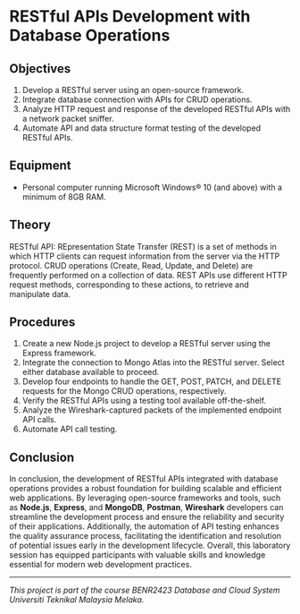 # RESTful APIs Development with Database Operations

## Objectives

1. Develop a RESTful server using an open-source framework.
2. Integrate database connection with APIs for CRUD operations.
3. Analyze HTTP request and response of the developed RESTful APIs with a network packet sniffer.
4. Automate API and data structure format testing of the developed RESTful APIs.

## Equipment

- Personal computer running Microsoft Windows® 10 (and above) with a minimum of 8GB RAM.

## Theory

RESTful API:
REpresentation State Transfer (REST) is a set of methods in which HTTP clients can request information from the server via the HTTP protocol. CRUD operations (Create, Read, Update, and Delete) are frequently performed on a collection of data. REST APIs use different HTTP request methods, corresponding to these actions, to retrieve and manipulate data.

## Procedures

1. Create a new Node.js project to develop a RESTful server using the Express framework.
2. Integrate the connection to Mongo Atlas into the RESTful server. Select either database available to proceed.
3. Develop four endpoints to handle the GET, POST, PATCH, and DELETE requests for the Mongo CRUD operations, respectively.
4. Verify the RESTful APIs using a testing tool available off-the-shelf.
5. Analyze the Wireshark-captured packets of the implemented endpoint API calls.
6. Automate API call testing.

## Conclusion

In conclusion, the development of RESTful APIs integrated with database operations provides a robust foundation for building scalable and efficient web applications. By leveraging open-source frameworks and tools, such as **Node.js**, **Express**, and **MongoDB**, **Postman**, **Wireshark** developers can streamline the development process and ensure the reliability and security of their applications. Additionally, the automation of API testing enhances the quality assurance process, facilitating the identification and resolution of potential issues early in the development lifecycle. Overall, this laboratory session has equipped participants with valuable skills and knowledge essential for modern web development practices.

---
*This project is part of the course BENR2423 Database and Cloud System Universiti Teknikal Malaysia Melaka.*
